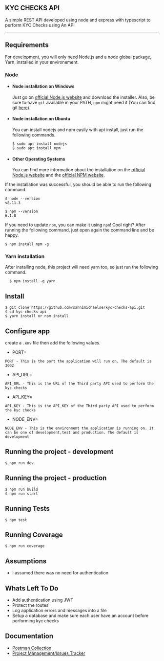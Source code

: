 ## KYC CHECKS API

A simple REST API developed using node and express with typescript to perform KYC Checks using An API

---

## Requirements

For development, you will only need Node.js and a node global package, Yarn, installed in your environement.

### Node

-   #### Node installation on Windows

    Just go on [official Node.js website](https://nodejs.org/) and download the installer.
    Also, be sure to have `git` available in your PATH, `npm` might need it (You can find git [here](https://git-scm.com/)).

-   #### Node installation on Ubuntu

    You can install nodejs and npm easily with apt install, just run the following commands.

        $ sudo apt install nodejs
        $ sudo apt install npm

-   #### Other Operating Systems
    You can find more information about the installation on the [official Node.js website](https://nodejs.org/) and the [official NPM website](https://npmjs.org/).

If the installation was successful, you should be able to run the following command.

    $ node --version
    v8.11.3

    $ npm --version
    6.1.0

If you need to update `npm`, you can make it using `npm`! Cool right? After running the following command, just open again the command line and be happy.

    $ npm install npm -g

###

### Yarn installation

After installing node, this project will need yarn too, so just run the following command.

      $ npm install -g yarn


## Install

    $ git clone https://github.com/sannimichaelse/kyc-checks-api.git
    $ cd kyc-checks-api
    $ yarn install or npm install

## Configure app

create a `.env` file then add the following values.

-   PORT=
```{r echo=FALSE, eval=FALSE}
PORT - This is the port the application will run on. The default is 3002
```
-   API_URL=
```{r echo=FALSE, eval=FALSE}
API_URL - This is the URL of the Third party API used to perform the kyc checks
```
-   API_KEY=
```{r echo=FALSE, eval=FALSE}
API_KEY - This is the API_KEY of the Third party API used to perform the kyc checks
```
-   NODE_ENV=
```{r echo=FALSE, eval=FALSE}
NODE_ENV - This is the environment the application is running on. It can be one of development,test and production. The default is development
```

## Running the project - development

    $ npm run dev 

## Running the project - production

    $ npm run build 
    $ npm run start 
     

## Running Tests

    $ npm test 

## Running Coverage

    $ npm run coverage 

## Assumptions

-   I assumed there was no need for authentication


## Whats Left To Do

-   Add authentication using JWT
-   Protect the routes
-   Log application errors and messages into a file
-   Setup a database and make sure each user have an account before performing kyc checks


## Documentation

-   [Postman Collection](https://documenter.getpostman.com/view/3064040/TVssk912)
-   [Project Management/Issues Tracker](https://www.pivotaltracker.com/n/projects/2482261)